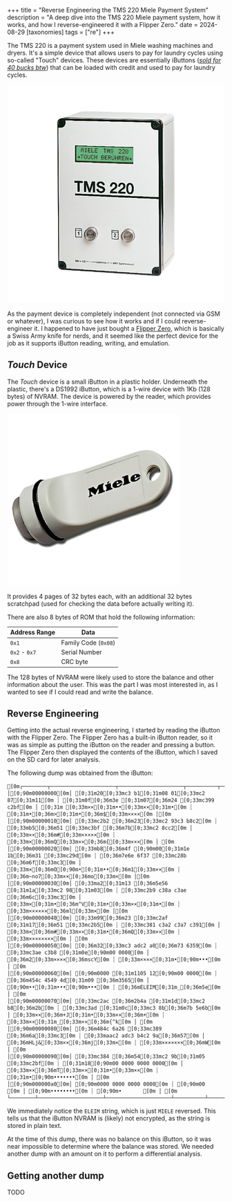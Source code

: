+++
title = "Reverse Engineering the TMS 220 Miele Payment System"
description = "A deep dive into the TMS 220 Miele payment system, how it works, and how I reverse-engineered it with a Flipper Zero."
date = 2024-08-29
[taxonomies]
tags = ["re"]
+++

The TMS 220 is a payment system used in Miele washing machines and dryers. It's a simple device that allows users to pay for laundry cycles using so-called "Touch" devices. These devices are essentially iButtons ([_sold for 40 bucks btw_](https://www.fust.ch/de/p/haushalt/waschmaschinen-und-waeschetrockner/zubehoer-waeschepflege/miele/benutzer-touch-91800158-8386593.html)) that can be loaded with credit and used to pay for laundry cycles.

![Miele TMS 220](./miele-tms-220.png)

As the payment device is completely independent (not connected via GSM or whatever), I was curious to see how it works and if I could reverse-engineer it. I happened to have just bought a [Flipper Zero](https://flipperzero.one/), which is basically a Swiss Army knife for nerds, and it seemed like the perfect device for the job as it supports iButton reading, writing, and emulation.

## _Touch_ Device

The _Touch_ device is a small iButton in a plastic holder. Underneath the plastic, there's a DS1992 iButton, which is a 1-wire device with 1Kb (128 bytes) of NVRAM. The device is powered by the reader, which provides power through the 1-wire interface.

![Miele Touch Device](./miele-touch-device.png)

It provides 4 pages of 32 bytes each, with an additional 32 bytes scratchpad (used for checking the data before actually writing it).

There are also 8 bytes of ROM that hold the following information:

| Address Range | Data                 |
| ------------- | -------------------- |
| `0x1`         | Family Code (`0x08`) |
| `0x2` - `0x7` | Serial Number        |
| `0x8`         | CRC byte             |

The 128 bytes of NVRAM were likely used to store the balance and other information about the user. This was the part I was most interested in, as I wanted to see if I could read and write the balance.

## Reverse Engineering

Getting into the actual reverse engineering, I started by reading the iButton with the Flipper Zero. The Flipper Zero has a built-in iButton reader, so it was as simple as putting the iButton on the reader and pressing a button. The Flipper Zero then displayed the contents of the iButton, which I saved on the SD card for later analysis.

The following dump was obtained from the iButton:

```ansi
[0m┌────────┬─────────────────────┬─────────────────────┬──────────┬──────────┐[0m
│[0;90m00000000[0m│ [0;31m20[0;33mc3 b1[0;31m08 01[0;33mc2 87[0;31m11[0m ┊ [0;31m0f[0;36m3e [0;31m07[0;36m24 [0;33mc399 c2bf[0m │ [0;31m [0;33m××[0;31m••[0;33m××[0;31m•[0m ┊ [0;31m•[0;36m>[0;31m•[0;36m$[0;33m××××[0m │[0m
│[0;90m00000010[0m│ [0;33mc2b2 [0;36m23[0;33mc2 93c3 b8c2[0m ┊ [0;33mb5[0;36m51 [0;33mc3bf [0;36m7b[0;33mc2 8cc2[0m │ [0;33m××[0;36m#[0;33m×××××[0m ┊ [0;33m×[0;36mQ[0;33m××[0;36m{[0;33m×××[0m │ [0m
│[0;90m00000020[0m│ [0;33mb8[0;36m4f [0;90m00[0;31m1e 1b[0;36m31 [0;33mc29d[0m ┊ [0;36m7e6e 6f37 [0;33mc28b [0;36m6f[0;33mc3[0m │ [0;33m×[0;36mO[0;90m•[0;31m••[0;36m1[0;33m××[0m ┊ [0;36m~no7[0;33m××[0;36mo[0;33m×[0m │[0m
│[0;90m00000030[0m│ [0;33ma2[0;31m13 [0;36m5e56 [0;31m1a[0;33mc2 98[0;31m03[0m ┊ [0;33mc2b9 c38a c3ae [0;36m6c[0;33mc3[0m │ [0;33m×[0;31m•[0;36m^V[0;31m•[0;33m××[0;31m•[0m ┊ [0;33m××××××[0;36ml[0;33m×[0m │[0m
│[0;90m00000040[0m│ [0;33m99[0;36m23 [0;33mc2af [0;31m17[0;36m51 [0;33mc2b5[0m ┊ [0;33mc381 c3a2 c3a7 c391[0m │ [0;33m×[0;36m#[0;33m××[0;31m•[0;36mQ[0;33m××[0m ┊ [0;33m××××××××[0m │ [0m
│[0;90m00000050[0m│ [0;36m32[0;33mc3 adc2 a0[0;36m73 6359[0m ┊ [0;33mc3ae c3b8 [0;31m0e[0;90m00 0000[0m │ [0;36m2[0;33m××××[0;36mscY[0m ┊ [0;33m××××[0;31m•[0;90m•••[0m │ [0m
│[0;90m00000060[0m│ [0;90m0000 [0;31m1105 12[0;90m00 0000[0m ┊ [0;36m454c 4549 4d[0;31m09 [0;36m3565[0m │ [0;90m••[0;31m•••[0;90m•••[0m ┊ [0;36mELEIM[0;31m_[0;36m5e[0m │ [0m
│[0;90m00000070[0m│ [0;33mc2ac [0;36m2b4a [0;31m1d[0;33mc2 b8[0;36m2b[0m ┊ [0;33mc3ad [0;31m0c[0;33mc3 8b[0;36m7b 5e6b[0m │ [0;33m××[0;36m+J[0;31m•[0;33m××[0;36m+[0m ┊ [0;33m××[0;31m_[0;33m××[0;36m{^k[0m │ [0m
│[0;90m00000080[0m│ [0;36m484c 6a26 [0;33mc389 [0;36m6a[0;33mc3[0m ┊ [0;33maac2 adc3 b4c2 9a[0;36m57[0m │ [0;36mHLj&[0;33m××[0;36mj[0;33m×[0m ┊ [0;33m×××××××[0;36mW[0m │ [0m
│[0;90m00000090[0m│ [0;33mc384 [0;36m54[0;33mc2 9b[0;31m05 [0;33mc2bf[0m ┊ [0;31m18[0;90m00 0000 0000 0000[0m │ [0;33m××[0;36mT[0;33m××[0;31m•[0;33m××[0m ┊ [0;31m•[0;90m•••••••[0m │ [0m
│[0;90m000000a0[0m│ [0;90m0000 0000 0000 0000[0m ┊ [0;90m00                 [0m │ [0;90m••••••••[0m ┊ [0;90m•       [0m │ [0m
└────────┴─────────────────────┴─────────────────────┴──────────┴──────────┘[0m
```

We immediately notice the `ELEIM` string, which is just `MIELE` reversed. This tells us that the iButton NVRAM is (likely) not encrypted, as the string is stored in plain text.

<!-- ```ansi
[0m┌────────┬─────────────────────┬─────────────────────┬──────────┬──────────┐[0m
│[0;90m00000000[0m│ [0;90m0000 0000 0000 0000[0m ┊ [0;90m0000 0000 0000 0000[0m │ [0;90m••••••••[0m ┊ [0;90m••••••••[0m │[0m
│[0;90m00000010[0m│ [0;31m18[0;33mc2 bf[0;31m05 [0;33mc29b [0;36m54[0;33mc3[0m ┊ [0;33m84[0;36m57 [0;33mc29a c3b4 c2ad[0m │ [0;31m•[0;33m××[0;31m•[0;33m××[0;36mT[0;33m×[0m ┊ [0;33m×[0;36mW[0;33m××××××[0m │[0m
│[0;90m00000020[0m│ [0;33mc3aa [0;36m6a[0;33mc3 89[0;36m26 6a4c[0m ┊ [0;36m486b 5e7b [0;33mc38b [0;31m0c[0;33mc3[0m │ [0;33m××[0;36mj[0;33m××[0;36m&jL[0m ┊ [0;36mHk^{[0;33m××[0;31m_[0;33m×[0m │[0m
│[0;90m00000030[0m│ [0;33mad[0;36m2b [0;33mc2b8 [0;31m1d[0;36m4a 2b[0;33mc2[0m ┊ [0;33mac[0;36m65 35[0;31m09 [0;36m4d49 454c[0m │ [0;33m×[0;36m+[0;33m××[0;31m•[0;36mJ+[0;33m×[0m ┊ [0;33m×[0;36me5[0;31m_[0;36mMIEL[0m │[0m
│[0;90m00000040[0m│ [0;36m45[0;90m00 0000 [0;31m1205 11[0;90m00[0m ┊ [0;90m0000 0000 [0;31m0e[0;33mc3 b8c3[0m │ [0;36mE[0;90m•••[0;31m•••[0;90m•[0m ┊ [0;90m••••[0;31m•[0;33m×××[0m │ [0m
│[0;90m00000050[0m│ [0;33mae[0;36m59 6373 [0;33mc2a0 c3ad[0m ┊ [0;36m32[0;33mc3 91c3 a7c3 a2c3[0m │ [0;33m×[0;36mYcs[0;33m××××[0m ┊ [0;36m2[0;33m×××××××[0m │[0m
│[0;90m00000060[0m│ [0;33m81c2 b5[0;36m51 [0;31m17[0;33mc2 af[0;36m23[0m ┊ [0;33mc399 [0;36m6c[0;33mc3 aec3 8ac2[0m │ [0;33m×××[0;36mQ[0;31m•[0;33m××[0;36m#[0m ┊ [0;33m××[0;36ml[0;33m×××××[0m │[0m
│[0;90m00000070[0m│ [0;33mb9[0;31m03 [0;33mc298 [0;31m1a[0;36m56 5e[0;31m13[0m ┊ [0;33mc3a2 [0;36m6f[0;33mc2 8b[0;36m37 6f6e[0m │ [0;33m×[0;31m•[0;33m××[0;31m•[0;36mV^[0;31m•[0m ┊ [0;33m××[0;36mo[0;33m××[0;36m7on[0m │[0m
│[0;90m00000080[0m│ [0;36m7e[0;33mc2 9d[0;36m31 [0;31m1b1e [0;90m00[0;36m4f[0m ┊ [0;33mc2b8 c28c [0;36m7b[0;33mc3 bf[0;36m51[0m │ [0;36m~[0;33m××[0;36m1[0;31m••[0;90m•[0;36mO[0m ┊ [0;33m××××[0;36m{[0;33m××[0;36mQ[0m │[0m
│[0;90m00000090[0m│ [0;33mc2b5 c3b8 c293 [0;36m23[0;33mc2[0m ┊ [0;33mb2c2 bfc3 99[0;36m24 [0;31m07[0;36m3e[0m │ [0;33m××××××[0;36m#[0;33m×[0m ┊ [0;33m×××××[0;36m$[0;31m•[0;36m>[0m │[0m
│[0;90m000000a0[0m│ [0;31m0f11 [0;33mc287 [0;31m0108 [0;33mc3b1[0m ┊ [0;31m200a               [0m │ [0;31m••[0;33m××[0;31m••[0;33m××[0m ┊ [0;31m _      [0m │[0m
└────────┴─────────────────────┴─────────────────────┴──────────┴──────────┘[0m
``` -->

At the time of this dump, there was no balance on this iButton, so it was near impossible to determine where the balance was stored. We needed another dump with an amount on it to perform a differential analysis.

## Getting another dump

TODO